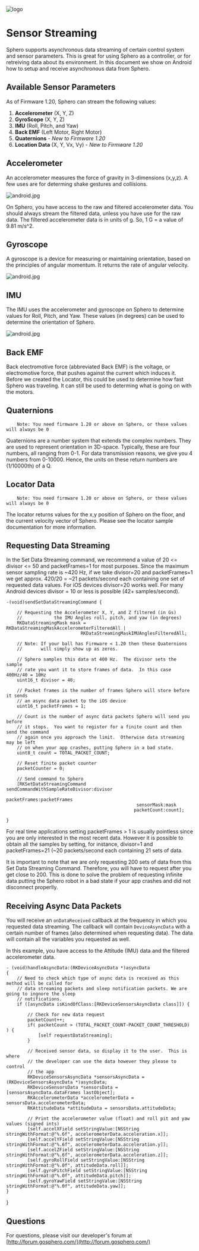![logo](http://update.orbotix.com/developer/sphero-small.png)

# Sensor StreamingSphero supports asynchronous data streaming of certain control system and sensor parameters.  This is great for using Sphero as a controller, or for retreiving data about its environment.  In this document we show on Android how to setup and receive asynchronous data from Sphero.

## Available Sensor Parameters
As of Firmware 1.20, Sphero can stream the following values: 1. **Accelerometer** (X, Y, Z) 2. **GyroScope** (X, Y, Z)
 3. **IMU** (Roll, Pitch, and Yaw)
 4. **Back EMF** (Left Motor, Right Motor)
 5. **Quaternions** - *New to Firmware 1.20*
 6. **Location Data** (X, Y, Vx, Vy) - *New to Firmware 1.20*## Accelerometer

An accelerometer measures the force of gravity in 3-dimensions (x,y,z).  A few uses are for determing shake gestures and collisions. 

![android.jpg](https://github.com/orbotix/Sphero-Android-SDK/raw/master/assets/accelerometer.png)

On Sphero, you have access to the raw and filtered accelerometer data.  You should always stream the filtered data, unless you have use for the raw data.  The filtered accelerometer data is in units of g.  So, 1 G = a value of 9.81 m/s^2. 
## Gyroscope

A gyroscope is a device for measuring or maintaining orientation, based on the principles of angular momentum. It returns the rate of angular velocity.

![android.jpg](https://github.com/orbotix/Sphero-Android-SDK/raw/master/assets/gyroscope.png)## IMU
The IMU uses the accelerometer and gyroscope on Sphero to determine values for Roll, Pitch, and Yaw.  These values (in degrees) can be used to determine the orientation of Sphero.
![android.jpg](https://github.com/orbotix/Sphero-Android-SDK/raw/master/assets/IMU.png)## Back EMF

Back electromotive force (abbreviated Back EMF) is the voltage, or electromotive force, that pushes against the current which induces it.  Before we created the Locator, this could be used to determine how fast Sphero was traveling. It can still be used to determing what is going on with the motors.

## Quaternions

		Note: You need firmware 1.20 or above on Sphero, or these values will always be 0

Quaternions are a number system that extends the complex numbers.  They are used to represent orientation in 3D-space.  Typically, these are four numbers, all ranging from 0-1.  For data transmission reasons, we give you 4 numbers from 0-10000.  Hence, the units on these return numbers are (1/10000th) of a Q.  

## Locator Data

		Note: You need firmware 1.20 or above on Sphero, or these values will always be 0
		
The locator returns values for the x,y position of Sphero on the floor, and the current velocity vector of Sphero.  Please see the locator sample documentation for more information.## Requesting Data Streaming
In the Set Data Streaming command, we recommend a value of 20 <= divisor <= 50 and packetFrames=1 for most purposes.  Since the maximum sensor sampling rate is ~420 Hz, if we take divisor=20 and packetFrames=1 we get approx. 420/20 = ~21 packets/second each containing one set of requested data values.  For iOS devices divisor=20 works well.  For many Android devices divisor = 10 or less is possible (42+ samples/second).
	-(void)sendSetDataStreamingCommand {
    
    	// Requesting the Accelerometer X, Y, and Z filtered (in Gs)
    	//            the IMU Angles roll, pitch, and yaw (in degrees)
    	RKDataStreamingMask mask =  RKDataStreamingMaskAccelerometerFilteredAll |
                                RKDataStreamingMaskIMUAnglesFilteredAll;
    
    	// Note: If your ball has Firmware < 1.20 then these Quaternions
    	//       will simply show up as zeros.
    
    	// Sphero samples this data at 400 Hz.  The divisor sets the sample
    	// rate you want it to store frames of data.  In this case 400Hz/40 = 10Hz
    	uint16_t divisor = 40;
    
    	// Packet frames is the number of frames Sphero will store before it sends
    	// an async data packet to the iOS device
    	uint16_t packetFrames = 1;
    
    	// Count is the number of async data packets Sphero will send you before
    	// it stops.  You want to register for a finite count and then send the command
    	// again once you approach the limit.  Otherwise data streaming may be left
    	// on when your app crashes, putting Sphero in a bad state.
    	uint8_t count = TOTAL_PACKET_COUNT;
    
    	// Reset finite packet counter
    	packetCounter = 0;
    
    	// Send command to Sphero
    	[RKSetDataStreamingCommand sendCommandWithSampleRateDivisor:divisor
                                                   packetFrames:packetFrames
                                                     sensorMask:mask
                                                    packetCount:count];

	}
    For real time applications setting packetFrames > 1 is usually pointless since you are only interested in the most recent data.  However it is possible to obtain all the samples by setting, for instance, divisor=1 and packetFrames=21 (~20 packets/second each containing 21 sets of data.It is important to note that we are only requesting 200 sets of data from this Set Data Streaming Command.  Therefore, you will have to request after you get close to 200.  This is done to solve the problem of requesting infinite data putting the Sphero robot in a bad state if your app crashes and did not disconnect properlly.   
## Receiving Async Data Packets

You will receive an `onDataReceived` callback at the frequency in which you requested data streaming.  The callback will contain `DeviceAsyncData` with a certain number of frames (also determined when requesting data).  The data will contain all the variables you requested as well.

In this example, you have access to the Attitude (IMU) data and the filtered accelerometer data. 
 
	- (void)handleAsyncData:(RKDeviceAsyncData *)asyncData
	{
    	// Need to check which type of async data is received as this method will be called for
    	// data streaming packets and sleep notification packets. We are going to ingnore the sleep
    	// notifications.
    	if ([asyncData isKindOfClass:[RKDeviceSensorsAsyncData class]]) {
        
        	// Check for new data request
        	packetCount++;
        	if( packetCount > (TOTAL_PACKET_COUNT-PACKET_COUNT_THRESHOLD) ) {
            	[self requestDataStreaming];
        	}
        
        	// Received sensor data, so display it to the user.  This is where
        	// the developer can use the data however they please to control
        	// the app
        	RKDeviceSensorsAsyncData *sensorsAsyncData = (RKDeviceSensorsAsyncData *)asyncData;
        	RKDeviceSensorsData *sensorsData = [sensorsAsyncData.dataFrames lastObject];
        	RKAccelerometerData *accelerometerData = sensorsData.accelerometerData;
        	RKAttitudeData *attitudeData = sensorsData.attitudeData;
        
        	// Print the accelerometer value (float) and roll pit and yaw values (signed ints)
        	[self.accelXField setStringValue:[NSString stringWithFormat:@"%.6f", accelerometerData.acceleration.x]];
        	[self.accelYField setStringValue:[NSString stringWithFormat:@"%.6f", accelerometerData.acceleration.y]];
        	[self.accelZField setStringValue:[NSString stringWithFormat:@"%.6f", accelerometerData.acceleration.z]];
        	[self.gyroRollField setStringValue:[NSString stringWithFormat:@"%.0f", attitudeData.roll]];
        	[self.gyroPitchField setStringValue:[NSString stringWithFormat:@"%.0f", attitudeData.pitch]];
        	[self.gyroYawField setStringValue:[NSString stringWithFormat:@"%.0f", attitudeData.yaw]];
    }
}## Questions

For questions, please visit our developer's forum at [http://forum.gosphero.com/](http://forum.gosphero.com/)

	  